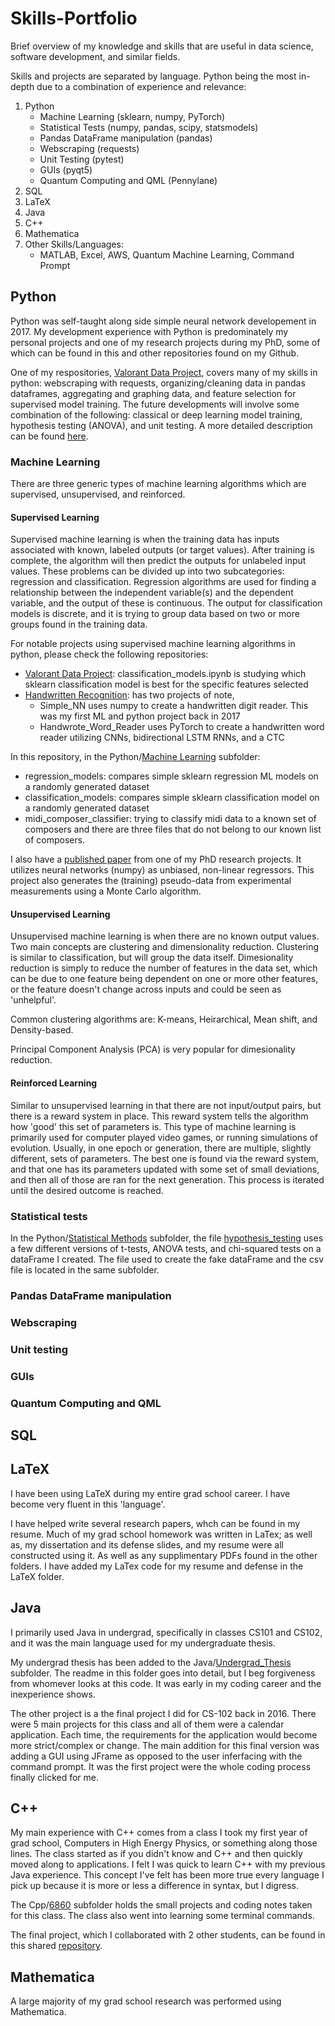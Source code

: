 # Skills-Portfolio
Brief overview of my knowledge and skills that are useful in data science, software development, and similar fields. 

Skills and projects are separated by language. Python being the most in-depth due to a combination of experience and relevance:
1. Python
    * Machine Learning (sklearn, numpy, PyTorch)
    * Statistical Tests (numpy, pandas, scipy, statsmodels)
    * Pandas DataFrame manipulation (pandas)
    * Webscraping (requests)
    * Unit Testing (pytest)
    * GUIs (pyqt5)
    * Quantum Computing and QML (Pennylane)
2. SQL
3. LaTeX
4. Java
5. C++
6. Mathematica
7. Other Skills/Languages:
    * MATLAB, Excel, AWS, Quantum Machine Learning, Command Prompt



## Python
Python was self-taught along side simple neural network developement in 2017. My development experience with Python is predominately my personal projects and one of my research projects during my PhD, some of which can be found in this and other repositories found on my Github.

One of my respositories, [Valorant Data Project](https://github.com/cgrant093/Valorant-Data-Project), covers many of my skills in python: webscraping with requests, organizing/cleaning data in pandas dataframes, aggregating and graphing data, and feature selection for supervised model training. The future developments will involve some combination of the following: classical or deep learning model training, hypothesis testing (ANOVA), and unit testing. A more detailed description can be found [here](https://github.com/cgrant093/Valorant-Data-Project).


### Machine Learning 
There are three generic types of machine learning algorithms which are supervised, unsupervised, and reinforced.

#### Supervised Learning
Supervised machine learning is when the training data has inputs associated with known, labeled outputs (or target values). After training is complete, the algorithm will then predict the outputs for unlabeled input values. These problems can be divided up into two subcategories: regression and classification. Regression algorithms are used for finding a relationship between the independent variable(s) and the dependent variable, and the output of these is continuous. The output for classification models is discrete, and it is trying to group data based on two or more groups found in the training data.

For notable projects using supervised machine learning algorithms in python, please check the following repositories:
* [Valorant Data Project](https://github.com/cgrant093/Valorant-Data-Project): classification_models.ipynb is studying which sklearn classification model is best for the specific features selected
* [Handwritten Recognition](https://github.com/cgrant093/Handwritten-Recognition): has two projects of note, 
   * Simple_NN uses numpy to create a handwritten digit reader. This was my first ML and python project back in 2017
   * Handwrote_Word_Reader uses PyTorch to create a handwritten word reader utilizing CNNs, bidirectional LSTM RNNs, and a CTC

In this repository, in the Python/[Machine Learning](https://github.com/cgrant093/Data-Science-Portfolio/tree/main/Python/Machine%20Learning) subfolder:
* regression_models: compares simple sklearn regression ML models on a randomly generated dataset
* classification_models: compares simple sklearn classification model on a randomly generated dataset
* midi_composer_classifier: trying to classify midi data to a known set of composers and there are three files that do not belong to our known list of composers.

I also have a [published paper](https://inspirehep.net/literature/1771848) from one of my PhD research projects. It utilizes neural networks (numpy) as unbiased, non-linear regressors. This project also generates the (training) pseudo-data from experimental measurements using a Monte Carlo algorithm.

#### Unsupervised Learning
Unsupervised machine learning is when there are no known output values. Two main concepts are clustering and dimensionality reduction. Clustering is similar to classification, but will group the data itself. Dimesionality reduction is simply to reduce the number of features in the data set, which can be due to one feature being dependent on one or more other features, or the feature doesn't change across inputs and could be seen as 'unhelpful'. 

Common clustering algorithms are: K-means, Heirarchical, Mean shift, and Density-based. 

Principal Component Analysis (PCA) is very popular for dimesionality reduction.

#### Reinforced Learning
Similar to unsupervised learning in that there are not input/output pairs, but there is a reward system in place. This reward system tells the algorithm how 'good' this set of parameters is. This type of machine learning is primarily used for computer played video games, or running simulations of evolution. Usually, in one epoch or generation, there are multiple, slightly different, sets of parameters. The best one is found via the reward system, and that one has its parameters updated with some set of small deviations, and then all of those are ran for the next generation. This process is iterated until the desired outcome is reached.


### Statistical tests
In the Python/[Statistical Methods](https://github.com/cgrant093/Data-Science-Portfolio/tree/main/Python/Statistical%20Methods) subfolder, the file [hypothesis_testing](https://github.com/cgrant093/Data-Science-Portfolio/blob/main/Python/Statistical%20Methods/hypothesis_testing.ipynb) uses a few different versions of t-tests, ANOVA tests, and chi-squared tests on a dataFrame I created. The file used to create the fake dataFrame and the csv file is located in the same subfolder.


### Pandas DataFrame manipulation
### Webscraping
### Unit testing
### GUIs
### Quantum Computing and QML



## SQL



## LaTeX
I have been using LaTeX during my entire grad school career. I have become very fluent in this 'language'.

I have helped write several research papers, whch can be found in my resume. Much of my grad school homework was written in LaTex; as well as, my dissertation and its defense slides, and my resume were all constructed using it. As well as any supplimentary PDFs found in the other folders. I have added my LaTex code for my resume and defense in the LaTeX folder. 


## Java
I primarily used Java in undergrad, specifically in classes CS101 and CS102, and it was the main language used for my undergraduate thesis.

My undergrad thesis has been added to the Java/[Undergrad_Thesis](https://github.com/cgrant093/Data-Science-Portfolio/tree/main/Java/Undergrad_Thesis) subfolder. The readme in this folder goes into detail, but I beg forgiveness from whomever looks at this code. It was early in my coding career and the inexperience shows.

The other project is a the final project I did for CS-102 back in 2016. There were 5 main projects for this class and all of them were a calendar application. Each time, the requirements for the application would become more strict/complex or change. The main addition for this final version was adding a GUI using JFrame as opposed to the user inferfacing with the command prompt. It was the first project were the whole coding process finally clicked for me.


## C++
My main experience with C++ comes from a class I took my first year of grad school, Computers in High Energy Physics, or something along those lines. The class started as if you didn't know and C++ and then quickly moved along to applications. I felt I was quick to learn C++ with my previous Java experience. This concept I've felt has been more true every language I pick up because it is more or less a difference in syntax, but I digress. 

The Cpp/[6860](https://github.com/cgrant093/Data-Science-Portfolio/tree/main/Cpp/6860) subfolder holds the small projects and coding notes taken for this class. The class also went into learning some terminal commands.

The final project, which I collaborated with 2 other students, can be found in this shared [repository](https://github.com/imooney/relativistic-resonance-decays).


## Mathematica

A large majority of my grad school research was performed using Mathematica.






